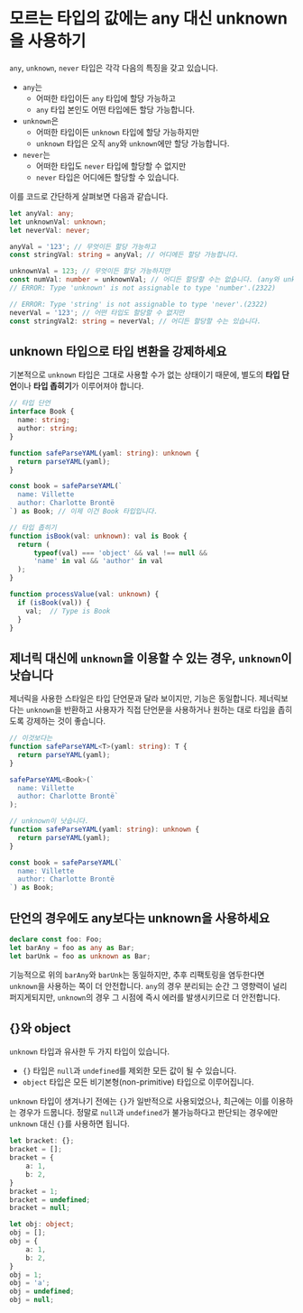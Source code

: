 # 모르는 타입의 값에는 any 대신 unknown을 사용하기

`any`, `unknown`, `never` 타입은 각각 다음의 특징을 갖고 있습니다.

- `any`는
  - 어떠한 타입이든 `any` 타입에 할당 가능하고
  - `any` 타입 본인도 어떤 타입에든 할당 가능합니다.
- `unknown`은
  - 어떠한 타입이든 `unknown` 타입에 할당 가능하지만
  - `unknown` 타입은 오직 `any`와 `unknown`에만 할당 가능합니다.
- `never`는
  - 어떠한 타입도 `never` 타입에 할당할 수 없지만
  - `never` 타입은 어디에든 할당할 수 있습니다.

이를 코드로 간단하게 살펴보면 다음과 같습니다.

```ts
let anyVal: any;
let unknownVal: unknown;
let neverVal: never;

anyVal = '123'; // 무엇이든 할당 가능하고
const stringVal: string = anyVal; // 어디에든 할당 가능합니다.

unknownVal = 123; // 무엇이든 할당 가능하지만
const numVal: number = unknownVal; // 어디든 할당할 수는 없습니다. (any와 unknown에만 가능)
// ERROR: Type 'unknown' is not assignable to type 'number'.(2322)

// ERROR: Type 'string' is not assignable to type 'never'.(2322)
neverVal = '123'; // 어떤 타입도 할당할 수 없지만
const stringVal2: string = neverVal; // 어디든 할당할 수는 있습니다.
```

## unknown 타입으로 타입 변환을 강제하세요

기본적으로 `unknown` 타입은 그대로 사용할 수가 없는 상태이기 때문에, 별도의 **타입 단언**이나 **타입 좁히기**가 이루어져야 합니다.

```ts
// 타입 단언
interface Book {
  name: string;
  author: string;
}

function safeParseYAML(yaml: string): unknown {
  return parseYAML(yaml);
}

const book = safeParseYAML(`
  name: Villette
  author: Charlotte Brontë
`) as Book; // 이제 이건 Book 타입입니다.

// 타입 좁히기
function isBook(val: unknown): val is Book {
  return (
      typeof(val) === 'object' && val !== null &&
      'name' in val && 'author' in val
  );
}

function processValue(val: unknown) {
  if (isBook(val)) {
    val;  // Type is Book
  }
}
```

## 제너릭 대신에 `unknown`을 이용할 수 있는 경우, `unknown`이 낫습니다

제너릭을 사용한 스타일은 타입 단언문과 달라 보이지만, 기능은 동일합니다.
제너릭보다는 `unknown`을 반환하고 사용자가 직접 단언문을 사용하거나 원하는 대로 타입을 좁히도록 강제하는 것이 좋습니다.

```ts
// 이것보다는
function safeParseYAML<T>(yaml: string): T {
  return parseYAML(yaml);
}

safeParseYAML<Book>(`
  name: Villette
  author: Charlotte Brontë`
);

// unknown이 낫습니다.
function safeParseYAML(yaml: string): unknown {
  return parseYAML(yaml);
}

const book = safeParseYAML(`
  name: Villette
  author: Charlotte Brontë
`) as Book;
```

## 단언의 경우에도 any보다는 unknown을 사용하세요

```ts
declare const foo: Foo;
let barAny = foo as any as Bar;
let barUnk = foo as unknown as Bar;
```

기능적으로 위의 `barAny`와 `barUnk`는 동일하지만, 추후 리팩토링을 염두한다면 `unknown`을 사용하는 쪽이 더 안전합니다.
`any`의 경우 분리되는 순간 그 영향력이 널리 퍼지게되지만, `unknown`의 경우 그 시점에 즉시 에러를 발생시키므로 더 안전합니다.

## {}와 object

`unknown` 타입과 유사한 두 가지 타입이 있습니다.

- `{}` 타입은 `null`과 `undefined`를 제외한 모든 값이 될 수 있습니다.
- `object` 타입은 모든 비기본형(non-primitive) 타입으로 이루어집니다.

`unknown` 타입이 생겨나기 전에는 `{}`가 일반적으로 사용되었으나, 최근에는 이를 이용하는 경우가 드뭅니다.
정말로 `null`과 `undefined`가 불가능하다고 판단되는 경우에만 `unknown` 대신 `{}`를 사용하면 됩니다.

```ts
let bracket: {};
bracket = [];
bracket = {
    a: 1,
    b: 2,
}
bracket = 1;
bracket = undefined;
bracket = null;

let obj: object;
obj = [];
obj = {
    a: 1,
    b: 2,
}
obj = 1;
obj = 'a';
obj = undefined;
obj = null;
```

